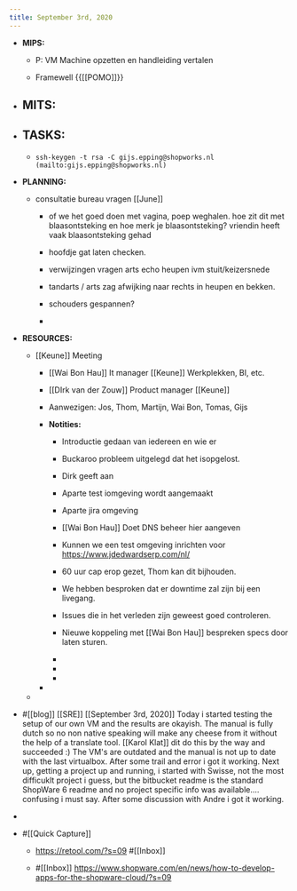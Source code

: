 ```yaml
---
title: September 3rd, 2020
---
```


- **MIPS:** 
	 - P: VM Machine opzetten en handleiding vertalen

	 - Framewell {{[[POMO]]}}

- **MITS:**
	 - 

- **TASKS:**
	 - 

	 - `ssh-keygen -t rsa -C gijs.epping@shopworks.nl (mailto:gijs.epping@shopworks.nl)`

- **PLANNING:**
	 - consultatie bureau vragen [[June]]
		 - of we het goed doen met vagina, poep weghalen. hoe zit dit met blaasontsteking en hoe merk je blaasontsteking? vriendin heeft vaak blaasontsteking gehad

		 - hoofdje gat laten checken.

		 - verwijzingen vragen arts echo heupen ivm stuit/keizersnede

		 - tandarts / arts zag afwijking naar rechts in heupen en bekken. 

		 - schouders gespannen?

		 - 

- **RESOURCES:**
	 - [[Keune]] Meeting 
		 - [[Wai Bon Hau]] It manager [[Keune]] Werkplekken, BI, etc.

		 - [[DIrk van der Zouw]] Product manager [[Keune]]

		 - Aanwezigen: Jos, Thom, Martijn, Wai Bon, Tomas, Gijs

		 - **Notities:**
			 - Introductie gedaan van iedereen en wie er 

			 - Buckaroo probleem uitgelegd dat het isopgelost.

			 - Dirk geeft aan 

			 - Aparte test iomgeving wordt aangemaakt

			 - Aparte jira omgeving

			 - [[Wai Bon Hau]] Doet DNS beheer hier aangeven 

			 - Kunnen we een test omgeving inrichten voor https://www.jdedwardserp.com/nl/ 

			 - 60 uur cap erop gezet, Thom kan dit bijhouden.

			 - We hebben besproken dat er downtime zal zijn bij een livegang.

			 - Issues die in het verleden zijn geweest goed controleren.

			 - Nieuwe koppeling met [[Wai Bon Hau]] bespreken specs door laten sturen. 

			 - 

			 - 

			 - 

		 - 

	 - 

- #[[blog]] [[SRE]] [[September 3rd, 2020]] Today i started testing the setup of our own VM and the results are okayish. The manual is fully dutch so no non native speaking will make any cheese from it without the help of a translate tool. [[Karol Klat]] dit do this by the way and succeeded :) The VM's are outdated and the manual is not up to date with the last virtualbox. After some trail and error i got it working. Next up, getting a project up and running, i started with Swisse, not the most difficuklt project i guess, but the bitbucket readme is the standard ShopWare 6 readme and no project specific info was available.... confusing i must say. After some discussion with Andre i got it working.  

- 

- #[[Quick Capture]]
	 - https://retool.com/?s=09 #[[Inbox]]  



	 - #[[Inbox]]  https://www.shopware.com/en/news/how-to-develop-apps-for-the-shopware-cloud/?s=09


